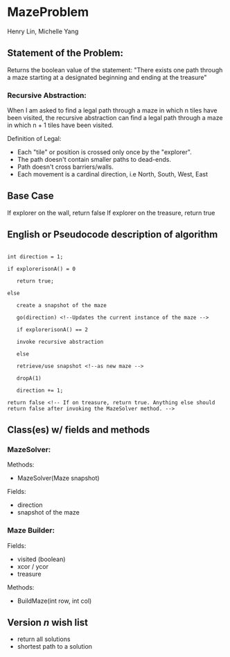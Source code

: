 # MazeProblem
Henry Lin, Michelle Yang

## Statement of the Problem:
Returns the boolean value of the statement:
"There exists one path through a maze
starting at a designated beginning
and ending at the treasure"

### Recursive Abstraction:
When I am asked to find a legal path through a maze in which n tiles
have been visited, the recursive abstraction can find a legal path
through a maze in which n + 1 tiles have been visited. 

Definition of Legal:
- Each "tile" or position is crossed only once by the "explorer".
- The path doesn't contain smaller paths to dead-ends.
- Path doesn't cross barriers/walls.
- Each movement is a cardinal direction, i.e North, South, West, East

## Base Case
 If explorer on the wall, return false
 If explorer on the treasure, return true
 
## English or Pseudocode description of algorithm 
```

int direction = 1;

if explorerisonA() = 0

   return true;
 
else
   
   create a snapshot of the maze
   
   go(direction) <!--Updates the current instance of the maze -->
   
   if explorerisonA() == 2
   
   invoke recursive abstraction
   
   else
   
   retrieve/use snapshot <!--as new maze -->
   
   dropA(1) 
   
   direction += 1;

return false <!-- If on treasure, return true. Anything else should return false after invoking the MazeSolver method. -->
```
## Class(es) w/ fields and methods 

### MazeSolver:
Methods:
- MazeSolver(Maze snapshot)

Fields:
- direction <!-- To iterate each direction the explorer should go -->
- snapshot of the maze


### Maze Builder: 
Fields: 
- visited (boolean) 
- xcor / ycor 
- treasure

Methods: 
- BuildMaze(int row, int col) 

## Version *n* wish list  
  - return all solutions
  - shortest path to a solution 
